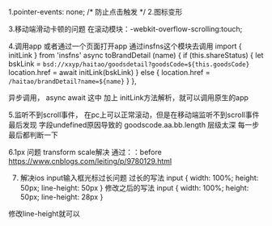 1.pointer-events: none; /* 防止点击触发 */
2.图标变形

3.移动端滑动卡顿的问题  在滚动模块：-webkit-overflow-scrolling:touch;  

4.调用app  或者通过一个页面打开app 通过insfns这个模块去调用 
import { initLink } from 'insfns' 
async toBrandDetail (name) {
  if (this.shareStatus) {
    let bskLink = `bsd://xxyp/haitao/goodsdetail?goodsCode=${this.goodsCode}`
    location.href = await initLink(bskLink)
  } else {
    location.href = `/haitao/brandDetail?name=${name}`
  }
},  

异步调用，  async await  这中  加上   initLink方法解析，就可以调用原生的app

5.监听不到scroll事件，  在pc上可以正常滚动，但是在移动端监听不到scroll事件
最后发现   字段undefined原因导致的    goodscode.aa.bb.length 层级太深    每一步最后都判断一下

6.1px 问题  transform scale解决   通过：：before
https://www.cnblogs.com/leiting/p/9780129.html

7. 解决ios input输入框光标过长问题
过长的写法
input {
	width: 100%;
	height: 50px;
	line-height: 50px
}
修改之后的写法
input {
	width: 100%;
	height: 50px;
	line-height: 28px
}

修改line-height就可以